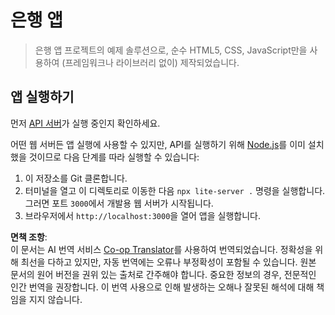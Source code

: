 <!--
CO_OP_TRANSLATOR_METADATA:
{
  "original_hash": "461aa4fc74c6b1789c3a13b5d82c0cd9",
  "translation_date": "2025-08-24T00:10:54+00:00",
  "source_file": "7-bank-project/solution/README.md",
  "language_code": "ko"
}
-->
# 은행 앱

> 은행 앱 프로젝트의 예제 솔루션으로, 순수 HTML5, CSS, JavaScript만을 사용하여 (프레임워크나 라이브러리 없이) 제작되었습니다.

## 앱 실행하기

먼저 [API 서버](../api/README.md)가 실행 중인지 확인하세요.

어떤 웹 서버든 앱 실행에 사용할 수 있지만, API를 실행하기 위해 [Node.js](https://nodejs.org)를 이미 설치했을 것이므로 다음 단계를 따라 실행할 수 있습니다:

1. 이 저장소를 Git 클론합니다.
2. 터미널을 열고 이 디렉토리로 이동한 다음 `npx lite-server .` 명령을 실행합니다. 그러면 포트 `3000`에서 개발용 웹 서버가 시작됩니다.
3. 브라우저에서 `http://localhost:3000`을 열어 앱을 실행합니다.

**면책 조항**:  
이 문서는 AI 번역 서비스 [Co-op Translator](https://github.com/Azure/co-op-translator)를 사용하여 번역되었습니다. 정확성을 위해 최선을 다하고 있지만, 자동 번역에는 오류나 부정확성이 포함될 수 있습니다. 원본 문서의 원어 버전을 권위 있는 출처로 간주해야 합니다. 중요한 정보의 경우, 전문적인 인간 번역을 권장합니다. 이 번역 사용으로 인해 발생하는 오해나 잘못된 해석에 대해 책임을 지지 않습니다.